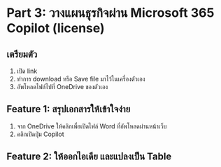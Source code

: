 
# Part 3: วางแผนธุรกิจผ่าน Microsoft 365 Copilot (license)


## เตรียมตัว

1. เปิด link
2. ทำการ download หรือ Save file มาไว้ในเครื่องตัวเอง
3. อัพโหลดไฟล์ไปที่ OneDrive ของตัวเอง


## Feature 1: สรุปเอกสารให้เข้าใจง่าย

1. จาก OneDrive ให้คลิกเพื่อเปิดไฟล์ Word ที่อัพโหลดผ่านหน้าเว็บ
2. คลิกเปิดปุ่ม Copilot 

## Feature 2: ให้ออกไอเดีย และแปลงเป็น Table 